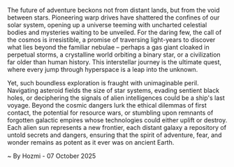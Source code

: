 
The future of adventure beckons not from distant lands, but from the void between stars. Pioneering warp drives have shattered the confines of our solar system, opening up a universe teeming with uncharted celestial bodies and mysteries waiting to be unveiled. For the daring few, the call of the cosmos is irresistible, a promise of traversing light-years to discover what lies beyond the familiar nebulae – perhaps a gas giant cloaked in perpetual storms, a crystalline world orbiting a binary star, or a civilization far older than human history. This interstellar journey is the ultimate quest, where every jump through hyperspace is a leap into the unknown.

Yet, such boundless exploration is fraught with unimaginable peril. Navigating asteroid fields the size of star systems, evading sentient black holes, or deciphering the signals of alien intelligences could be a ship's last voyage. Beyond the cosmic dangers lurk the ethical dilemmas of first contact, the potential for resource wars, or stumbling upon remnants of forgotten galactic empires whose technologies could either uplift or destroy. Each alien sun represents a new frontier, each distant galaxy a repository of untold secrets and dangers, ensuring that the spirit of adventure, fear, and wonder remains as potent as it ever was on ancient Earth.

~ By Hozmi - 07 October 2025
